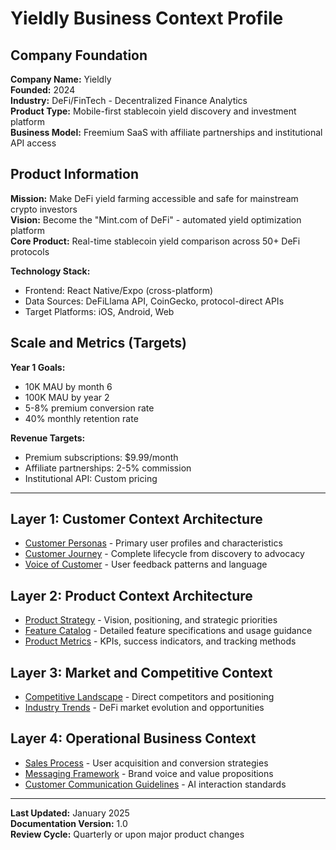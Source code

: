 # Yieldly Business Context Profile

## Company Foundation
**Company Name:** Yieldly  
**Founded:** 2024  
**Industry:** DeFi/FinTech - Decentralized Finance Analytics  
**Product Type:** Mobile-first stablecoin yield discovery and investment platform  
**Business Model:** Freemium SaaS with affiliate partnerships and institutional API access  

## Product Information
**Mission:** Make DeFi yield farming accessible and safe for mainstream crypto investors  
**Vision:** Become the "Mint.com of DeFi" - automated yield optimization platform  
**Core Product:** Real-time stablecoin yield comparison across 50+ DeFi protocols  

**Technology Stack:**
- Frontend: React Native/Expo (cross-platform)
- Data Sources: DeFiLlama API, CoinGecko, protocol-direct APIs
- Target Platforms: iOS, Android, Web

## Scale and Metrics (Targets)
**Year 1 Goals:**
- 10K MAU by month 6
- 100K MAU by year 2  
- 5-8% premium conversion rate
- 40% monthly retention rate

**Revenue Targets:**
- Premium subscriptions: $9.99/month
- Affiliate partnerships: 2-5% commission
- Institutional API: Custom pricing

---

## Layer 1: Customer Context Architecture
- [Customer Personas](CUSTOMER_PERSONAS.md) - Primary user profiles and characteristics
- [Customer Journey](CUSTOMER_JOURNEY.md) - Complete lifecycle from discovery to advocacy
- [Voice of Customer](VOICE_OF_CUSTOMER.md) - User feedback patterns and language

## Layer 2: Product Context Architecture  
- [Product Strategy](PRODUCT_STRATEGY.md) - Vision, positioning, and strategic priorities
- [Feature Catalog](features/) - Detailed feature specifications and usage guidance
- [Product Metrics](PRODUCT_METRICS.md) - KPIs, success indicators, and tracking methods

## Layer 3: Market and Competitive Context
- [Competitive Landscape](COMPETITIVE_LANDSCAPE.md) - Direct competitors and positioning
- [Industry Trends](INDUSTRY_TRENDS.md) - DeFi market evolution and opportunities

## Layer 4: Operational Business Context
- [Sales Process](SALES_PROCESS.md) - User acquisition and conversion strategies  
- [Messaging Framework](MESSAGING_FRAMEWORK.md) - Brand voice and value propositions
- [Customer Communication Guidelines](CUSTOMER_COMMUNICATION.md) - AI interaction standards

---

**Last Updated:** January 2025  
**Documentation Version:** 1.0  
**Review Cycle:** Quarterly or upon major product changes